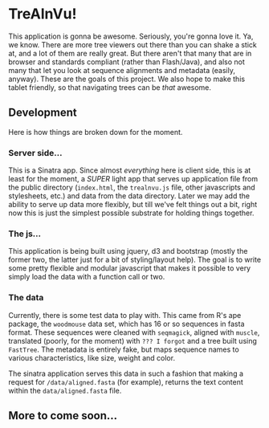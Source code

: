 # TreAlnVu!

This application is gonna be awesome. Seriously, you're gonna love it. Ya, we know. There are more tree viewers out there than you can shake a stick at, and a lot of them are really great. But there aren't that many that are in browser and standards compliant (rather than Flash/Java), and also not many that let you look at sequence alignments and metadata (easily, anyway). These are the goals of this project. We also hope to make this tablet friendly, so that navigating trees can be *that* awesome.

## Development

Here is how things are broken down for the moment.

### Server side...

This is a Sinatra app. Since almost *everything* here is client side, this is at least for the moment, a *SUPER* light app that serves up application file from the public directory (`index.html`, the `trealnvu.js` file, other javascripts and stylesheets, etc.) and data from the data directory. Later we may add the ability to serve up data more flexibly, but till we've felt things out a bit, right now this is just the simplest possible substrate for holding things together.

### The js...

This application is being built using jquery, d3 and bootstrap (mostly the former two, the latter just for a bit of styling/layout help). The goal is to write some pretty flexible and modular javascript that makes it possible to very simply load the data with a function call or two.

### The data

Currently, there is some test data to play with. This came from R's ape package, the `woodmouse` data set, which has 16 or so sequences in fasta format. These sequences were cleaned with `seqmagick`, aligned with `muscle`, translated (poorly, for the moment) with `??? I forgot` and a tree built using `FastTree`. The metadata is entirely fake, but maps sequence names to various characteristics, like size, weight and color.

The sinatra application serves this data in such a fashion that making a request for `/data/aligned.fasta` (for example), returns the text content within the `data/aligned.fasta` file.


## More to come soon...
